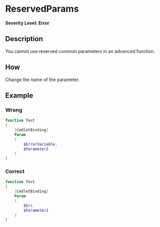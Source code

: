 # ReservedParams

**Severity Level: Error**

## Description

You cannot use reserved common parameters in an advanced function.

## How

Change the name of the parameter.

## Example

### Wrong

```powershell
function Test
{
    [CmdletBinding]
    Param
    (
        $ErrorVariable,
        $Parameter2
    )
}
```

### Correct

```powershell
function Test
{
    [CmdletBinding]
    Param
    (
        $Err,
        $Parameter2
    )
}
```

